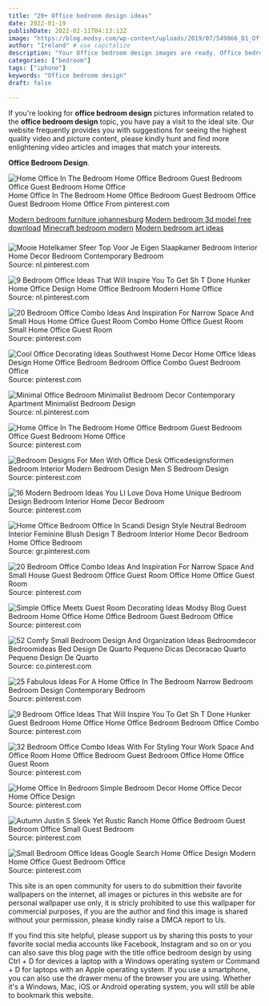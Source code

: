 ```yaml
---
title: "20+ Office bedroom design ideas"
date: 2022-01-19
publishDate: 2022-02-11T04:13:12Z
image: "https://blog.modsy.com/wp-content/uploads/2019/07/549866_D1_OfficeBedroom_ModernRustic_Full.jpg"
author: "Ireland" # use capitalize
description: "Your Office bedroom design images are ready. Office bedroom design are a topic that is being searched for and liked by netizens now. You can Find and Download the Office bedroom design files here. Get all free images."
categories: ["bedroom"]
tags: ["iphone"]
keywords: "Office bedroom design"
draft: false

---
```


If you're looking for **office bedroom design** pictures information related to the **office bedroom design** topic, you have pay a visit to the ideal  site.  Our website frequently  provides you with  suggestions  for seeing  the highest  quality video and picture  content, please kindly hunt and find more enlightening video articles and images  that match your interests.

**Office Bedroom Design**. 

![Home Office In The Bedroom Home Office Bedroom Guest Bedroom Office Guest Bedroom Home Office](https://i.pinimg.com/originals/95/76/52/957652f6083d9149c6a1881e2409bb43.jpg "Home Office In The Bedroom Home Office Bedroom Guest Bedroom Office Guest Bedroom Home Office")
Home Office In The Bedroom Home Office Bedroom Guest Bedroom Office Guest Bedroom Home Office From pinterest.com

[Modern bedroom furniture johannesburg](/modern-bedroom-furniture-johannesburg/)
[Modern bedroom 3d model free download](/modern-bedroom-3d-model-free-download/)
[Minecraft bedroom modern](/minecraft-bedroom-modern/)
[Modern bedroom art ideas](/modern-bedroom-art-ideas/)



### 

 


![Mooie Hotelkamer Sfeer Top Voor Je Eigen Slaapkamer Bedroom Interior Home Decor Bedroom Contemporary Bedroom](https://i.pinimg.com/originals/45/50/43/4550435b2a626a877843d66bc15dd073.jpg "Mooie Hotelkamer Sfeer Top Voor Je Eigen Slaapkamer Bedroom Interior Home Decor Bedroom Contemporary Bedroom")
Source: nl.pinterest.com

 

![9 Bedroom Office Ideas That Will Inspire You To Get Sh T Done Hunker Home Office Design Home Office Bedroom Modern Home Office](https://i.pinimg.com/564x/a6/de/30/a6de3003276560d0d8366c6ab3ad25d6.jpg "9 Bedroom Office Ideas That Will Inspire You To Get Sh T Done Hunker Home Office Design Home Office Bedroom Modern Home Office")
Source: nl.pinterest.com

 

![20 Bedroom Office Combo Ideas And Inspiration For Narrow Space And Small Hous Home Office Guest Room Combo Home Office Guest Room Small Home Office Guest Room](https://i.pinimg.com/736x/e0/f4/2b/e0f42b55eb885bd9342c51d6b81b28a4.jpg "20 Bedroom Office Combo Ideas And Inspiration For Narrow Space And Small Hous Home Office Guest Room Combo Home Office Guest Room Small Home Office Guest Room")
Source: pinterest.com

 

![Cool Office Decorating Ideas Southwest Home Decor Home Office Ideas Design Home Office Bedroom Bedroom Office Combo Guest Bedroom Office](https://i.pinimg.com/736x/7f/58/a5/7f58a501a04c04e7f857b23d188cb637.jpg "Cool Office Decorating Ideas Southwest Home Decor Home Office Ideas Design Home Office Bedroom Bedroom Office Combo Guest Bedroom Office")
Source: pinterest.com

 

![Minimal Office Bedroom Minimalist Bedroom Decor Contemporary Apartment Minimalist Bedroom Design](https://i.pinimg.com/564x/d7/27/ff/d727ff182707591cfbef5e4f28cd7260.jpg "Minimal Office Bedroom Minimalist Bedroom Decor Contemporary Apartment Minimalist Bedroom Design")
Source: nl.pinterest.com

 

![Home Office In The Bedroom Home Office Bedroom Guest Bedroom Office Guest Bedroom Home Office](https://i.pinimg.com/originals/95/76/52/957652f6083d9149c6a1881e2409bb43.jpg "Home Office In The Bedroom Home Office Bedroom Guest Bedroom Office Guest Bedroom Home Office")
Source: pinterest.com

 

![Bedroom Designs For Men With Office Desk Officedesignsformen Bedroom Interior Modern Bedroom Design Men S Bedroom Design](https://i.pinimg.com/474x/12/6b/b0/126bb0590339b850dc6809d3e7252e8f.jpg "Bedroom Designs For Men With Office Desk Officedesignsformen Bedroom Interior Modern Bedroom Design Men S Bedroom Design")
Source: pinterest.com

 

![16 Modern Bedroom Ideas You Ll Love Dova Home Unique Bedroom Design Bedroom Interior Home Decor Bedroom](https://i.pinimg.com/originals/29/e3/65/29e365693d55e86c91e4e5aa71b3a942.jpg "16 Modern Bedroom Ideas You Ll Love Dova Home Unique Bedroom Design Bedroom Interior Home Decor Bedroom")
Source: pinterest.com

 

![Home Office Bedroom Office In Scandi Design Style Neutral Bedroom Interior Feminine Blush Design T Bedroom Interior Home Decor Bedroom Home Office Bedroom](https://i.pinimg.com/originals/4d/cd/5c/4dcd5c6731228f191d709c53d2b8f030.jpg "Home Office Bedroom Office In Scandi Design Style Neutral Bedroom Interior Feminine Blush Design T Bedroom Interior Home Decor Bedroom Home Office Bedroom")
Source: gr.pinterest.com

 

![20 Bedroom Office Combo Ideas And Inspiration For Narrow Space And Small House Guest Bedroom Office Guest Room Office Home Office Guest Room](https://i.pinimg.com/736x/a1/2f/3b/a12f3b0ad4601ff3d3166af1cc98f07b.jpg "20 Bedroom Office Combo Ideas And Inspiration For Narrow Space And Small House Guest Bedroom Office Guest Room Office Home Office Guest Room")
Source: pinterest.com

 

![Simple Office Meets Guest Room Decorating Ideas Modsy Blog Guest Bedroom Home Office Home Office Bedroom Guest Bedroom Office](https://i.pinimg.com/originals/c1/d5/92/c1d5924cd8c51852a91dd428fad47199.jpg "Simple Office Meets Guest Room Decorating Ideas Modsy Blog Guest Bedroom Home Office Home Office Bedroom Guest Bedroom Office")
Source: pinterest.com

 

![52 Comfy Small Bedroom Design And Organization Ideas Bedroomdecor Bedroomideas Bed Design De Quarto Pequeno Dicas Decoracao Quarto Pequeno Design De Quarto](https://i.pinimg.com/originals/52/07/0a/52070a0f6aaf9eda4c66131ed53fd652.jpg "52 Comfy Small Bedroom Design And Organization Ideas Bedroomdecor Bedroomideas Bed Design De Quarto Pequeno Dicas Decoracao Quarto Pequeno Design De Quarto")
Source: co.pinterest.com

 

![25 Fabulous Ideas For A Home Office In The Bedroom Narrow Bedroom Bedroom Design Contemporary Bedroom](https://i.pinimg.com/736x/01/24/90/01249028e43d4afa3cceac95b22e07fe--modern-bedroom-design-contemporary-bedroom-designs.jpg "25 Fabulous Ideas For A Home Office In The Bedroom Narrow Bedroom Bedroom Design Contemporary Bedroom")
Source: pinterest.com

 

![9 Bedroom Office Ideas That Will Inspire You To Get Sh T Done Hunker Guest Bedroom Home Office Home Office Bedroom Bedroom Office Combo](https://i.pinimg.com/originals/8a/08/ef/8a08efb8af1fd51a8d3f43e841bb7d7b.png "9 Bedroom Office Ideas That Will Inspire You To Get Sh T Done Hunker Guest Bedroom Home Office Home Office Bedroom Bedroom Office Combo")
Source: pinterest.com

 

![32 Bedroom Office Combo Ideas With For Styling Your Work Space And Office Room Home Office Bedroom Guest Bedroom Office Home Office Guest Room](https://i.pinimg.com/736x/f8/e4/9d/f8e49df69ca12d0dbd78fef3ab0af7e8.jpg "32 Bedroom Office Combo Ideas With For Styling Your Work Space And Office Room Home Office Bedroom Guest Bedroom Office Home Office Guest Room")
Source: pinterest.com

 

![Home Office In Bedroom Simple Bedroom Decor Home Office Decor Home Office Design](https://i.pinimg.com/originals/e3/37/a1/e337a12cae314c3b387833a3672e5a55.png "Home Office In Bedroom Simple Bedroom Decor Home Office Decor Home Office Design")
Source: pinterest.com

 

![Autumn Justin S Sleek Yet Rustic Ranch Home Office Bedroom Guest Bedroom Office Small Guest Bedroom](https://i.pinimg.com/originals/06/e9/af/06e9af8e899256d51d9e19f27c2120be.jpg "Autumn Justin S Sleek Yet Rustic Ranch Home Office Bedroom Guest Bedroom Office Small Guest Bedroom")
Source: pinterest.com

 

![Small Bedroom Office Ideas Google Search Home Office Design Modern Home Office Guest Bedroom Office](https://blog.modsy.com/wp-content/uploads/2019/07/549866_D1_OfficeBedroom_ModernRustic_Full.jpg "Small Bedroom Office Ideas Google Search Home Office Design Modern Home Office Guest Bedroom Office")
Source: pinterest.com

 

This site is an open community for users to do submittion their favorite wallpapers on the internet, all images or pictures in this website are for personal wallpaper use only, it is stricly prohibited to use this wallpaper for commercial purposes, if you are the author and find this image is shared without your permission, please kindly raise a DMCA report to Us.

If you find this site helpful, please support us by sharing this posts to your favorite social media accounts like Facebook, Instagram and so on or you can also save this blog page with the title office bedroom design by using Ctrl + D for devices a laptop with a Windows operating system or Command + D for laptops with an Apple operating system. If you use a smartphone, you can also use the drawer menu of the browser you are using. Whether it's a Windows, Mac, iOS or Android operating system, you will still be able to bookmark this website.
